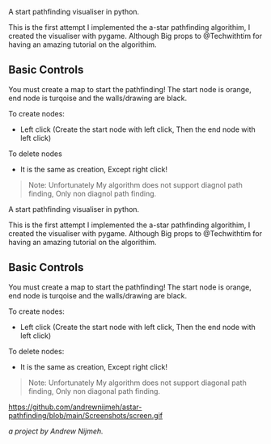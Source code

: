 
A start pathfinding visualiser in python.

This is the first attempt I implemented the a-star pathfinding algorithim, I created the visualiser with pygame. Although Big props to @Techwithtim for having an amazing tutorial on the algorithim. 

## Basic Controls
You must create a map to start the pathfinding! The start node is orange, end node is turqoise and the walls/drawing are black. 

To create nodes:
  - Left click (Create the start node with left click, Then the end node with left click)
 
 To delete nodes
  - It is the same as creation, Except right click!
 
 
 > Note: Unfortunately My algorithm does not support diagnol path finding, Only non diagnol path finding.
 
A start pathfinding visualiser in python.

This is the first attempt I implemented the a-star pathfinding algorithim, I created the visualiser with pygame. Although Big props to @Techwithtim for having an amazing tutorial on the algorithim. 

## Basic Controls
You must create a map to start the pathfinding! The start node is orange, end node is turqoise and the walls/drawing are black. 

To create nodes:
  - Left click (Create the start node with left click, Then the end node with left click)
 
 To delete nodes:
  - It is the same as creation, Except right click!
 
 
 > Note: Unfortunately My algorithm does not support diagonal path finding, Only non diagonal path finding.
 
https://github.com/andrewnijmeh/astar-pathfinding/blob/main/Screenshots/screen.gif

 *a project by Andrew Nijmeh.*

